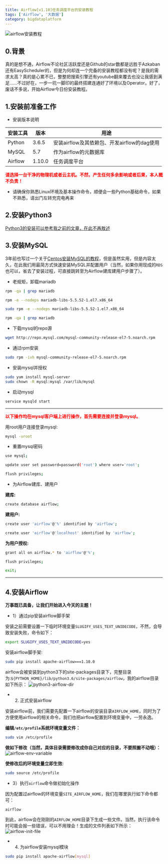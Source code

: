 ```yaml
---
title: Airflow[v1.10]任务调度平台的安装教程
tags: ['Airflow', '大数据']
category: bigdataplatform
---
```


![airflow安装教程](https://github.com/buildupchao/ImgStore/blob/master/blog/bigdataplatform/airflow/airflow-install-header.JPG?raw=true)

## 0.背景

真的是想不通，Airflow不论社区活跃度还是Github的star数都是远胜于Azkaban还有EasyScheduler的，但是为何却连一个完备的安装教程都没有呢？是我的需求太高？真的是心累不已，整整把搜索引擎还有youtube翻来覆去也没让我感到满足……不过好在，一步一坑一脚印的最终搭建连通好了环境以及Operator。好了，废话不多说，开始Airflow今日份安装教程。

## 1.安装前准备工作

- 安装版本说明

安装工具 | 版本 | 用途
-------|------|-----
Python | 3.6.5 | 安装airflow及其依赖包、开发airflow的dag使用
MySQL | 5.7 | 作为airflow的元数据库
Airflow | 1.10.0 | 任务调度平台

<strong style="color:red;">请选择一台干净的物理机或者云主机。不然，产生任何多余影响或者后果，本人概不负责！</strong>

- 请确保你熟悉Linux环境及基本操作命令，顺便会一些Python基础命令，如果不熟悉，请出门左转充完电再来

## 2.安装Python3

[Python3的安装可以参考我之前的文章，在此不再敖述](http://www.buildupchao.cn/installtutorial/2019/03/01/python3-install-tutorial.html)

## 3.安装MySQL

3年前也写过一个关于[Centos安装MySQL的教程](http://www.buildupchao.cn/installtutorial/2016/12/09/install_mysql5.6_on_centos7.html)，但是虽然实用，但是内容太久，在此我们用最简方式快速安装MySQL并配置用户（当然，如果你用现成的``` RDS ```也可以，省去了安装过程，可直接跳转至为Airflow建库建用户步骤了）。

- 老规矩，卸载mariadb

```bash
rpm -qa | grep mariadb

rpm -e --nodeps mariadb-libs-5.5.52-1.el7.x86_64

sudo rpm -e --nodeps mariadb-libs-5.5.52-1.el7.x86_64

rpm -qa | grep mariadb
```

- 下载mysql的repo源

```bash
wget http://repo.mysql.com/mysql-community-release-el7-5.noarch.rpm
```

- 通过rpm安装

```bash
sudo rpm -ivh mysql-community-release-el7-5.noarch.rpm
```

- 安装mysql并授权

```bash
sudo yum install mysql-server
sudo chown -R mysql:mysql /var/lib/mysql
```

- 启动mysql

```bash
service mysqld start
```

______________________

<strong style="color:red;">以下操作均在mysql客户端上进行操作，首先需要连接并登录mysql。</strong>

用root用户连接登录mysql:
```bash
mysql -uroot
```

- 重置mysql密码

```bash
use mysql;

update user set password=password('root') where user='root';

flush privileges;
```
- 为Airflow建库、建用户

<strong>建库:</strong>
```bash
create database airflow;
```

<strong>建用户:</strong>
```bash
create user 'airflow'@'%' identified by 'airflow';

create user 'airflow'@'localhost' identified by 'airflow';
```

<strong>为用户授权:</strong>
```bash
grant all on airflow.* to 'airflow'@'%';

flush privileges;

exit;
```
______________________

## 4.安装Airflow

<strong>万事既已具备，让我们开始进入今天的主题！</strong>

- 1）通过pip安装airflow脚手架

安装之前需要设置一下临时环境变量``` SLUGIFY_USES_TEXT_UNIDECODE ```，不然，会导致安装失败，命令如下：
```bash
export SLUGIFY_USES_TEXT_UNIDECODE=yes
```

安装airflow脚手架:
```bash
sudo pip install apache-airflow===1.10.0
```

airflow会被安装到python3下的site-packages目录下，完整目录为:``` ${PYTHON_HOME}/lib/python3.6/site-packages/airflow ```，我的airflow目录如下所示：
![python3-airflow-dir](https://github.com/buildupchao/ImgStore/blob/master/blog/bigdataplatform/airflow/python3-airflow-dir.png?raw=true)

- 2) 正式安装airflow

安装airflow前，我们需要先配置一下airflow的安装目录``` AIRFLOW_HOME ```，同时为了方便使用airflow的相关命令，我们也把airflow配置到环境变量中，一劳永逸。

<strong>编辑``` /etc/profile ```系统环境变量文件：</strong>
```bash
sudo vim /etc/profile
```

<strong>做如下修改（当然，具体目录需要修改成你自己对应的目录，不要照搬不动哦）：</strong>
![airflow-env-variable](https://github.com/buildupchao/ImgStore/blob/master/blog/bigdataplatform/airflow/airflow-env-variable.png?raw=true)

<strong>使修改后的环境变量立即生效:</strong>
```bash
sudo source /etc/profile
```

- 3）执行``` airflow ```命令做初始化操作

因为配置过airflow的环境变量``` SITE_AIRFLOW_HOME ```，我们在哪里执行如下命令都可：
```bash
airflow
```

到此，airflow会在刚刚的``` AIRFLOW_HOME ```目录下生成一些文件。当然，执行该命令时可能会报一些错误，可以不用理会！生成的文件列表如下所示：
![airflow-init-file](https://github.com/buildupchao/ImgStore/blob/master/blog/bigdataplatform/airflow/airflow-init-file.png?raw=true)

- 4) 为airflow安装mysql模块

```bash
sudo pip install apache-airflow[mysql]
```
